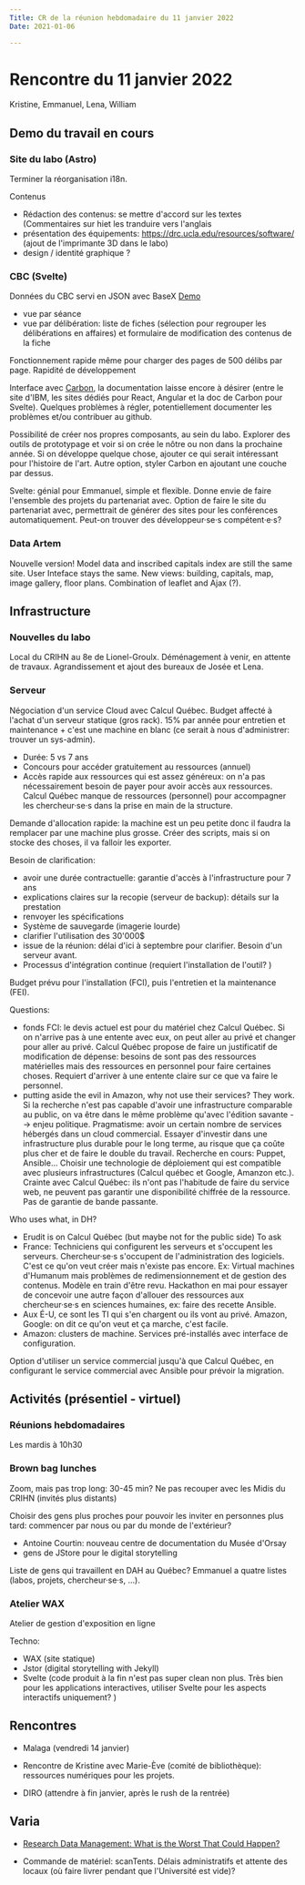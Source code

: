 ```yaml
---
Title: CR de la réunion hebdomadaire du 11 janvier 2022
Date: 2021-01-06

---
```

# Rencontre du 11 janvier 2022

Kristine, Emmanuel, Lena, William 

## Demo du travail en cours

### Site du labo (Astro)
Terminer la réorganisation i18n.

Contenus
- Rédaction des contenus: se mettre d'accord sur les textes (Commentaires sur hiet les tranduire vers l'anglais
- présentation des équipements: https://drc.ucla.edu/resources/software/ (ajout de l'imprimante 3D dans le labo)
- design / identité graphique ?

### CBC (Svelte)
Données du CBC servi en JSON avec BaseX
[Demo](https://cbc-client.vercel.app/)
- vue par séance
- vue par délibération: liste de fiches (sélection pour regrouper les délibérations en affaires) et formulaire de modification des contenus de la fiche

Fonctionnement rapide même pour charger des pages de 500 délibs par page.
Rapidité de développement

Interface avec [Carbon](https://www.carbondesignsystem.com/), la documentation laisse encore à désirer (entre le site d'IBM, les sites dédiés pour React, Angular et la doc de Carbon pour Svelte). Quelques problèmes à régler, potentiellement documenter les problèmes et/ou contribuer au github. 

Possibilité de créer nos propres composants, au sein du labo. Explorer des outils de prototypage et voir si on crée le nôtre ou non dans la prochaine année. Si on développe quelque chose, ajouter ce qui serait intéressant pour l'histoire de l'art. 
Autre option, styler Carbon en ajoutant une couche par dessus. 

Svelte: génial pour Emmanuel, simple et flexible. Donne envie de faire l'ensemble des projets du partenariat avec. Option de faire le site du partenariat avec, permettrait de générer des sites pour les conférences automatiquement. Peut-on trouver des développeur·se·s compétent·e·s?

### Data Artem
Nouvelle version! 
Model data and inscribed capitals index are still the same site. 
User Inteface stays the same. New views: building, capitals, map, image gallery, floor plans.
Combination of leaflet and Ajax (?).

## Infrastructure

### Nouvelles du labo 
Local du CRIHN au 8e de Lionel-Groulx.
Déménagement à venir, en attente de travaux. Agrandissement et ajout des bureaux de Josée et Lena.


### Serveur
Négociation d'un service Cloud avec Calcul Québec. Budget affecté à l'achat d'un serveur statique (gros rack). 15% par année pour entretien et maintenance + c'est une machine en blanc (ce serait à nous d'administrer: trouver un sys-admin).
- Durée: 5 vs 7 ans
- Concours pour accéder gratuitement au ressources (annuel)
- Accès rapide aux ressources qui est assez généreux: on n'a pas nécessairement besoin de payer pour avoir accès aux ressources. Calcul Québec manque de ressources (personnel) pour accompagner les chercheur·se·s dans la prise en main de la structure. 

Demande d'allocation rapide: la machine est un peu petite donc il faudra la remplacer par une machine plus grosse. Créer des scripts, mais si on stocke des choses, il va falloir les exporter. 

Besoin de clarification: 
- avoir une durée contractuelle: garantie d'accès à l'infrastructure pour 7 ans
- explications claires sur la recopie (serveur de backup): détails sur la prestation
- renvoyer les spécifications 
- Système de sauvegarde (imagerie lourde)
- clarifier l'utilisation des 30'000$
- issue de la réunion: délai d'ici à septembre pour clarifier. Besoin d'un serveur avant.
- Processus d'intégration continue (requiert l'installation de l'outil? )

Budget prévu pour l'installation (FCI), puis l'entretien et la maintenance (FEI). 

Questions: 
- fonds FCI: le devis actuel est pour du matériel chez Calcul Québec. Si on n'arrive pas à une entente avec eux, on peut aller au privé et changer pour aller au privé. Calcul Québec propose de faire un justificatif de modification de dépense: besoins de sont pas des ressources matérielles mais des ressources en personnel pour faire certaines choses. Requiert d'arriver à une entente claire sur ce que va faire le personnel.
- putting aside the evil in Amazon, why not use their services? They work. Si la recherche n'est pas capable d'avoir une infrastructure comparable au public, on va être dans le même problème qu'avec l'édition savante --> enjeu politique. Pragmatisme: avoir un certain nombre de services hébergés dans un cloud commercial. Essayer d'investir dans une infrastructure plus durable pour le long terme, au risque que ça coûte plus cher et de faire le double du travail. Recherche en cours: Puppet, Ansible... Choisir une technologie de déploiement qui est compatible avec plusieurs infrastructures (Calcul québec et Google, Amanzon etc.). Crainte avec Calcul Québec: ils n'ont pas l'habitude de faire du service web, ne peuvent pas garantir une disponibilité chiffrée de la ressource. Pas de garantie de bande passante. 

Who uses what, in DH? 
- Erudit is on Calcul Québec (but maybe not for the public side) To ask
- France: Techniciens qui configurent les serveurs et s'occupent les serveurs. Chercheur·se·s s'occupent de l'administration des logiciels. C'est ce qu'on veut créer mais n'existe pas encore. Ex: Virtual machines d'Humanum mais problèmes de redimensionnement et de gestion des contenus. Modèle en train d'être revu. Hackathon en mai pour essayer de concevoir une autre façon d'allouer des ressources aux chercheur·se·s en sciences humaines, ex: faire des recette Ansible.
- Aux É-U, ce sont les TI qui s'en chargent ou ils vont au privé. Amazon, Google: on dit ce qu'on veut et ça marche, c'est facile.
- Amazon: clusters de machine. Services pré-installés avec interface de configuration. 

Option d'utiliser un service commercial jusqu'à que Calcul Québec, en configurant le service commercial avec Ansible pour prévoir la migration. 

## Activités  (présentiel - virtuel)

### Réunions hebdomadaires
Les mardis à 10h30

### Brown bag lunches
Zoom, mais pas trop long: 30-45 min? 
Ne pas recouper avec les Midis du CRIHN (invités plus distants)

Choisir des gens plus proches pour pouvoir les inviter en personnes plus tard: commencer par nous ou par du monde de l'extérieur? 
- Antoine Courtin: nouveau centre de documentation du Musée d'Orsay
- gens de JStore pour le digital storytelling

Liste de gens qui travaillent en DAH au Québec? Emmanuel a quatre listes (labos, projets, chercheur·se·s, ...).

### Atelier WAX
Atelier de gestion d'exposition en ligne

Techno:
- WAX (site statique)
- Jstor (digital storytelling with Jekyll)
- Svelte (code produit à la fin n'est pas super clean non plus. Très bien pour les applications interactives, utiliser Svelte pour les aspects interactifs uniquement?  )

## Rencontres
- Malaga (vendredi 14 janvier)
- Rencontre de Kristine avec Marie-Ève (comité de bibliothèque): ressources numériques pour les projets. 

- DIRO (attendre à fin janvier, après le rush de la rentrée)

## Varia

- [Research Data Management: What is the Worst That Could Happen?](https://github.com/ouvroir/labouvroir/issues/65)

- Commande de matériel: scanTents. Délais administratifs et attente des locaux (où faire livrer pendant que l'Université est vide)?